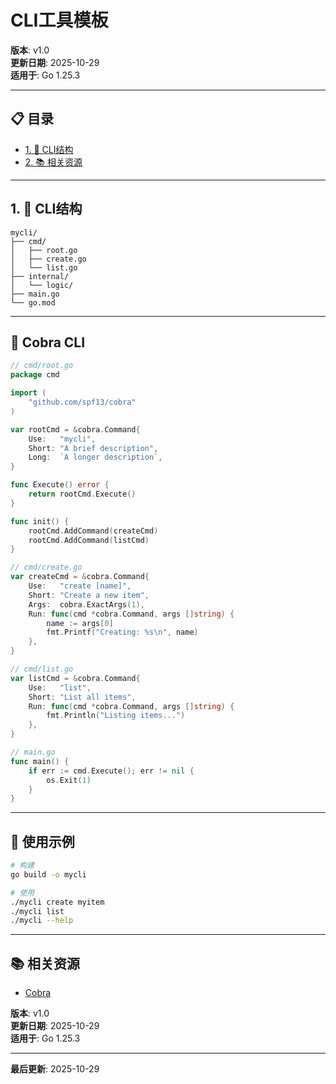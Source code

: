 ﻿# CLI工具模板

**版本**: v1.0  
**更新日期**: 2025-10-29  
**适用于**: Go 1.25.3

---

## 📋 目录

- [1. 📖 CLI结构](#1.-cli结构)
- [2. 📚 相关资源](#相关资源)

---

## 1. 📖 CLI结构

```
mycli/
├── cmd/
│   ├── root.go
│   ├── create.go
│   └── list.go
├── internal/
│   └── logic/
├── main.go
└── go.mod
```

---

## 🎯 Cobra CLI

```go
// cmd/root.go
package cmd

import (
    "github.com/spf13/cobra"
)

var rootCmd = &cobra.Command{
    Use:   "mycli",
    Short: "A brief description",
    Long:  `A longer description`,
}

func Execute() error {
    return rootCmd.Execute()
}

func init() {
    rootCmd.AddCommand(createCmd)
    rootCmd.AddCommand(listCmd)
}

// cmd/create.go
var createCmd = &cobra.Command{
    Use:   "create [name]",
    Short: "Create a new item",
    Args:  cobra.ExactArgs(1),
    Run: func(cmd *cobra.Command, args []string) {
        name := args[0]
        fmt.Printf("Creating: %s\n", name)
    },
}

// cmd/list.go
var listCmd = &cobra.Command{
    Use:   "list",
    Short: "List all items",
    Run: func(cmd *cobra.Command, args []string) {
        fmt.Println("Listing items...")
    },
}

// main.go
func main() {
    if err := cmd.Execute(); err != nil {
        os.Exit(1)
    }
}
```

---

## 🚀 使用示例

```bash
# 构建
go build -o mycli

# 使用
./mycli create myitem
./mycli list
./mycli --help
```

---

## 📚 相关资源

- [Cobra](https://github.com/spf13/cobra)

**版本**: v1.0  
**更新日期**: 2025-10-29  
**适用于**: Go 1.25.3

---

**最后更新**: 2025-10-29


